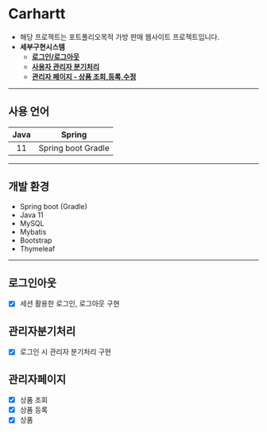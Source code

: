 # Carhartt
* 해당 프로젝트는 포트폴리오목적 가방 판매 웹사이트 프로젝트입니다.
* **세부구현시스템**
   * **[로그인/로그아웃](#로그인아웃)**
   * **[사용자 관리자 분기처리](#관리자분기처리)**
   * **[관리자 페이지 - 상품 조회,등록,수정](#관리자페이지)**

---
## 사용 언어

|    Java    |          Spring         |
| :--------: |        :--------:       |
|     11     |     Spring boot Gradle  |

---

## 개발 환경
* Spring boot (Gradle)
* Java 11
* MySQL
* Mybatis
* Bootstrap
* Thymeleaf

---
## 로그인아웃
- [x] 세션 활용한 로그인, 로그아웃 구현

## 관리자분기처리
- [x] 로그인 시 관리자 분기처리 구현

## 관리자페이지
- [x] 상품 조회
- [x] 상품 등록
- [x] 상품 
